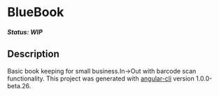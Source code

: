 # BlueBook

##### Status: WIP

## Description

Basic book keeping for small business.In->Out with barcode scan functionality.
This project was generated with [angular-cli](https://github.com/angular/angular-cli) version 1.0.0-beta.26.
